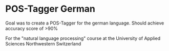 # POS-Tagger German

Goal was to create a POS-Tagger for the german language. Should achieve accuracy score of >90%

For the "natural language processing" course at the University of Applied Sciences Northwestern Switzerland
